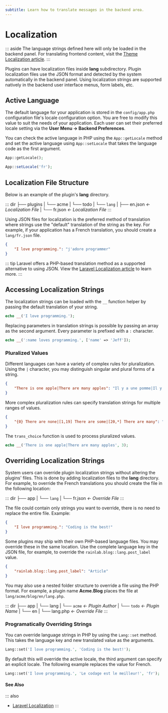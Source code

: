 ```yaml
---
subtitle: Learn how to translate messages in the backend area.
---
```

# Localization

::: aside
The language strings defined here will only be loaded in the backend panel. For translating frontend content, visit the [Theme Localization article](../../cms/themes/settings.md).
:::

Plugins can have localization files inside **lang** subdirectory. Plugin localization files use the JSON format and detected by the system automatically in the backend panel. Using localization strings are supported natively in the backend user interface menus, form labels, etc.

## Active Language

The default language for your application is stored in the `config/app.php` configuration file's locale configuration option. You are free to modify this value to suit the needs of your application. Each user can set their preferred locale setting via the **User Menu → Backend Preferences**.

You can check the active language in PHP using the `App::getLocale` method and set the active language using `App::setLocale` that takes the language code as the first argument.

```php
App::getLocale();

App::setLocale('fr');
```

## Localization File Structure

Below is an example of the plugin's **lang** directory.

::: dir
├── plugins
|   └── acme
|       └── todo
|           └── `lang`
|               ├── en.json  _← Localization File_
|               └── fr.json  _← Localization File_
:::

Using JSON files for localization is the preferred method of translation where strings use the "default" translation of the string as the key. For example, if your application has a French translation, you should create a `lang/fr.json` file.

```json
{
    "I love programming.": "j'adore programmer"
}
```

::: tip
Laravel offers a PHP-based translation method as a supported alternative to using JSON. View the [Laravel Localization article](https://laravel.com/docs/9.x/localization) to learn more.
:::

## Accessing Localization Strings

The localization strings can be loaded with the `__` function helper by passing the default translation of your string.

```php
echo __('I love programming.');
```

Replacing parameters in translation strings is possible by passing an array as the second argument. Every parameter is prefixed with a `:` character.

```php
echo __(':name loves programming.', ['name' => 'Jeff']);
```

### Pluralized Values

Different languages can have a variety of complex rules for pluralization. Using the `|` character, you may distinguish singular and plural forms of a string.

```json
{
    "There is one apple|There are many apples": "Il y a une pomme|Il y a beaucoup de pommes"
}
```

More complex pluralization rules can specify translation strings for multiple ranges of values.

```json
{
    "{0} There are none|[1,19] There are some|[20,*] There are many": "..."
}
```

The `trans_choice` function is used to process pluralized values.

```php
echo __('There is one apple|There are many apples', 3);
```

## Overriding Localization Strings

System users can override plugin localization strings without altering the plugins' files. This is done by adding localization files to the **lang** directory. For example, to override the French translations you should create the file in the following location:

::: dir
├── app
|   └── `lang`
|       └── fr.json  _← Override File_
:::

The file could contain only strings you want to override, there is no need to replace the entire file. Example:

```json
{
    "I love programming.": "Coding is the best!"
}
```

Some plugins may ship with their own PHP-based language files. You may override these in the same location. Use the complete language key in the JSON file, for example, to override the `rainlab.blog::lang.post_label` value.

```json
{
    "rainlab.blog::lang.post_label": "Article"
}
```

You may also use a nested folder structure to override a file using the PHP format. For example, a plugin name **Acme.Blog** places the file at `lang/acme/blog/en/lang.php`.

::: dir
├── app
|   └── lang
|       └── `acme`  _← Plugin Author_
|           └── `todo`  _← Plugin Name_
|               └── en
|                   └── lang.php  _← Override File_
:::

### Programatically Overriding Strings

You can override language strings in PHP by using the `Lang::set` method. This takes the language key and new translated value as the arguments.

```php
Lang::set('I love programming.', 'Coding is the best!');
```

By default this will override the active locale, the third argument can specify an explicit locale. The following example replaces the value for French.

```php
Lang::set('I love programming.', 'Le codage est le meilleur!', 'fr');
```

#### See Also

::: also
* [Laravel Localization](https://laravel.com/docs/9.x/localization)
:::
